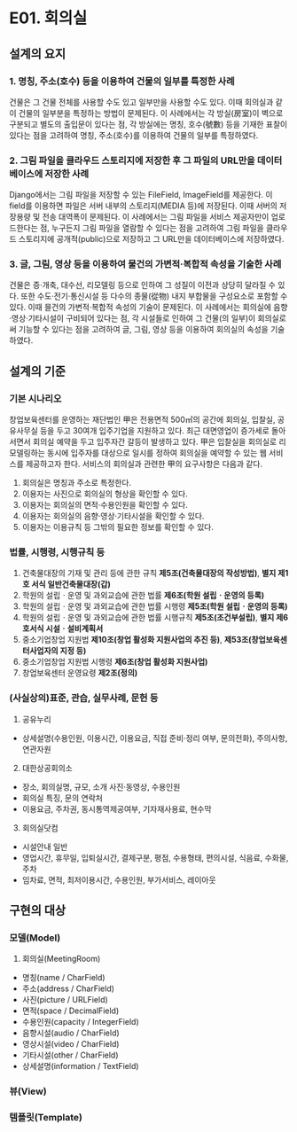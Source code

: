 # E01. 회의실
## 설계의 요지
### 1. 명칭, 주소(호수) 등을 이용하여 건물의 일부를 특정한 사례
건물은 그 건물 전체를 사용할 수도 있고 일부만을 사용할 수도 있다. 이때 회의실과 같이 건물의 일부분을 특정하는 방법이 문제된다. 이 사례에서는 각 방실(房室)이 벽으로 구분되고 별도의 출입문이 있다는 점, 각 방실에는 명칭, 호수(號數) 등을 기재한 표찰이 있다는 점을 고려하여 명칭, 주소(호수)를 이용하여 건물의 일부를 특정하였다.

### 2. 그림 파일을 클라우드 스토리지에 저장한 후 그 파일의 URL만을 데이터베이스에 저장한 사례
Django에서는 그림 파일을 저장할 수 있는 FileField, ImageField를 제공한다. 이 field를 이용하면 파일은 서버 내부의 스토리지(MEDIA 등)에 저장된다. 이때 서버의 저장용량 및 전송 대역폭이 문제된다. 이 사례에서는 그림 파일을 서비스 제공자만이 업로드한다는 점, 누구든지 그림 파일을 열람할 수 있다는 점을 고려하여 그림 파일을 클라우드 스토리지에 공개적(public)으로 저장하고 그 URL만을 데이터베이스에 저장하였다.

### 3. 글, 그림, 영상 등을 이용하여 물건의 가변적·복합적 속성을 기술한 사례
건물은 증·개축, 대수선, 리모델링 등으로 인하여 그 성질이 이전과 상당히 달라질 수 있다. 또한 수도·전기·통신시설 등 다수의 종물(從物) 내지 부합물을 구성요소로 포함할 수 있다. 이때 믈건의 가변적·복합적 속성의 기술이 문제된다. 이 사례에서는 회의실에 음향·영상·기타시설이 구비되어 있다는 점, 각 시설들로 인하여 그 건물(의 일부)이 회의실로써 기능할 수 있다는 점을 고려하여 글, 그림, 영상 등을 이용하여 회의실의 속성을 기술하였다.

## 설계의 기준
### 기본 시나리오
창업보육센터를 운영하는 재단법인 甲은 전용면적 500㎡의 공간에 회의실, 입찰실, 공유사무실 등을 두고 30여개 입주기업을 지원하고 있다. 최근 대면영업이 증가세로 돌아서면서 회의실 예약을 두고 입주자간 갈등이 발생하고 있다. 甲은 입찰실을 회의실로 리모델링하는 동시에 입주자를 대상으로 일시를 정하여 회의실을 예약할 수 있는 웹 서비스를 제공하고자 한다. 서비스의 회의실과 관련한 甲의 요구사항은 다음과 같다.
1. 회의실은 명칭과 주소로 특정한다.
2. 이용자는 사진으로 회의실의 형상을 확인할 수 있다.
3. 이용자는 회의실의 면적·수용인원을 확인할 수 있다.
4. 이용자는 회의실의 음향·영상·기타시설을 확인할 수 있다.
5. 이용자는 이용규칙 등 그밖의 필요한 정보를 확인할 수 있다.

### 법률, 시행령, 시행규칙 등
1. 건축물대장의 기재 및 관리 등에 관한 규칙 **제5조(건축물대장의 작성방법)**, **별지 제1호 서식 일반건축물대장(갑)**
2. 학원의 설립ㆍ운영 및 과외교습에 관한 법률 **제6조(학원 설립ㆍ운영의 등록)**
3. 학원의 설립ㆍ운영 및 과외교습에 관한 법률 시행령 **제5조(학원 설립ㆍ운영의 등록)**
4. 학원의 설립ㆍ운영 및 과외교습에 관한 법률 시행규칙 **제5조(조건부설립)**, **별지 제6호서식 시설ㆍ설비계획서**
5. 중소기업창업 지원법 **제10조(창업 활성화 지원사업의 추진 등)**, **제53조(창업보육센터사업자의 지정 등)**
6. 중소기업창업 지원법 시행령 **제6조(창업 활성화 지원사업)**
7. 창업보육센터 운영요령 **제2조(정의)**

### (사실상의)표준, 관습, 실무사례, 문헌 등
1. 공유누리
* 상세설명(수용인원, 이용시간, 이용요금, 직접 준비·정리 여부, 문의전화), 주의사항, 연관자원

2. 대한상공회의소
* 장소, 회의실명, 규모, 소개 사진·동영상, 수용인원
* 회의실 특징, 문의 연락처
* 이용요금, 주차권, 동시통역제공여부, 기자재사용료, 현수막

3. 회의실닷컴
* 시설안내 일반
* 영업시간, 휴무일, 입퇴실시간, 결제구분, 평점, 수용형태, 편의시설, 식음료, 수화물, 주차
* 임차료, 면적, 최저이용시간, 수용인원, 부가서비스, 레이아웃

## 구현의 대상
### 모델(Model)
1. 회의실(MeetingRoom)
* 명칭(name / CharField)
* 주소(address / CharField)
* 사진(picture / URLField)
* 면적(space / DecimalField)
* 수용인원(capacity / IntegerField)
* 음향시설(audio / CharField)
* 영상시설(video / CharField)
* 기타시설(other / CharField)
* 상세설명(information / TextField)

### 뷰(View)
### 템플릿(Template)